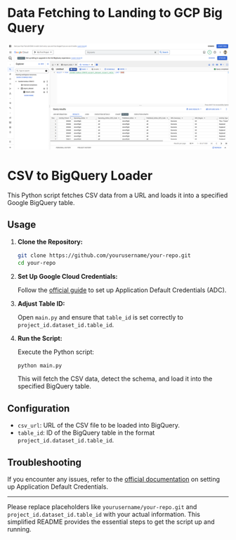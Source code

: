 # Data Fetching to Landing to GCP Big Query

![alt text](./Big_query_SS.png)

# CSV to BigQuery Loader

This Python script fetches CSV data from a URL and loads it into a specified Google BigQuery table.

## Usage

1. **Clone the Repository:**

   ```bash
   git clone https://github.com/yourusername/your-repo.git
   cd your-repo
   ```

2. **Set Up Google Cloud Credentials:**

   Follow the [official guide](https://cloud.google.com/docs/authentication/getting-started) to set up Application Default Credentials (ADC).

3. **Adjust Table ID:**

   Open `main.py` and ensure that `table_id` is set correctly to `project_id.dataset_id.table_id`.

4. **Run the Script:**

   Execute the Python script:

   ```bash
   python main.py
   ```

   This will fetch the CSV data, detect the schema, and load it into the specified BigQuery table.

## Configuration

- `csv_url`: URL of the CSV file to be loaded into BigQuery.
- `table_id`: ID of the BigQuery table in the format `project_id.dataset_id.table_id`.

## Troubleshooting

If you encounter any issues, refer to the [official documentation](https://cloud.google.com/docs/authentication/getting-started) on setting up Application Default Credentials.

---

Please replace placeholders like `yourusername/your-repo.git` and `project_id.dataset_id.table_id` with your actual information. This simplified README provides the essential steps to get the script up and running.